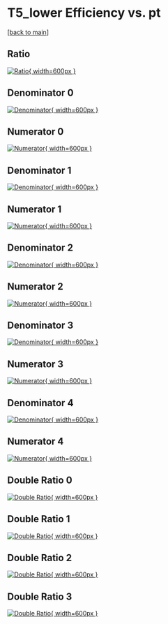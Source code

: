 # T5_lower Efficiency vs. pt

[[back to main](./)]



## Ratio

[![Ratio](../mtv/var/T5_lower_base_321_0_eff_pt.png){ width=600px }](../mtv/var/T5_lower_base_321_0_eff_pt.pdf)

## Denominator 0

[![Denominator](../mtv/den/T5_lower_base_321_0_eff_pt_den0.png){ width=600px }](../mtv/den/T5_lower_base_321_0_eff_pt_den0.pdf)

## Numerator 0

[![Numerator](../mtv/num/T5_lower_base_321_0_eff_pt_num0.png){ width=600px }](../mtv/num/T5_lower_base_321_0_eff_pt_num0.pdf)

## Denominator 1

[![Denominator](../mtv/den/T5_lower_base_321_0_eff_pt_den1.png){ width=600px }](../mtv/den/T5_lower_base_321_0_eff_pt_den1.pdf)

## Numerator 1

[![Numerator](../mtv/num/T5_lower_base_321_0_eff_pt_num1.png){ width=600px }](../mtv/num/T5_lower_base_321_0_eff_pt_num1.pdf)

## Denominator 2

[![Denominator](../mtv/den/T5_lower_base_321_0_eff_pt_den2.png){ width=600px }](../mtv/den/T5_lower_base_321_0_eff_pt_den2.pdf)

## Numerator 2

[![Numerator](../mtv/num/T5_lower_base_321_0_eff_pt_num2.png){ width=600px }](../mtv/num/T5_lower_base_321_0_eff_pt_num2.pdf)

## Denominator 3

[![Denominator](../mtv/den/T5_lower_base_321_0_eff_pt_den3.png){ width=600px }](../mtv/den/T5_lower_base_321_0_eff_pt_den3.pdf)

## Numerator 3

[![Numerator](../mtv/num/T5_lower_base_321_0_eff_pt_num3.png){ width=600px }](../mtv/num/T5_lower_base_321_0_eff_pt_num3.pdf)

## Denominator 4

[![Denominator](../mtv/den/T5_lower_base_321_0_eff_pt_den4.png){ width=600px }](../mtv/den/T5_lower_base_321_0_eff_pt_den4.pdf)

## Numerator 4

[![Numerator](../mtv/num/T5_lower_base_321_0_eff_pt_num4.png){ width=600px }](../mtv/num/T5_lower_base_321_0_eff_pt_num4.pdf)

## Double Ratio 0

[![Double Ratio](../mtv/ratio/T5_lower_base_321_0_eff_pt_ratio0.png){ width=600px }](../mtv/ratio/T5_lower_base_321_0_eff_pt_ratio0.pdf)

## Double Ratio 1

[![Double Ratio](../mtv/ratio/T5_lower_base_321_0_eff_pt_ratio1.png){ width=600px }](../mtv/ratio/T5_lower_base_321_0_eff_pt_ratio1.pdf)

## Double Ratio 2

[![Double Ratio](../mtv/ratio/T5_lower_base_321_0_eff_pt_ratio2.png){ width=600px }](../mtv/ratio/T5_lower_base_321_0_eff_pt_ratio2.pdf)

## Double Ratio 3

[![Double Ratio](../mtv/ratio/T5_lower_base_321_0_eff_pt_ratio3.png){ width=600px }](../mtv/ratio/T5_lower_base_321_0_eff_pt_ratio3.pdf)

